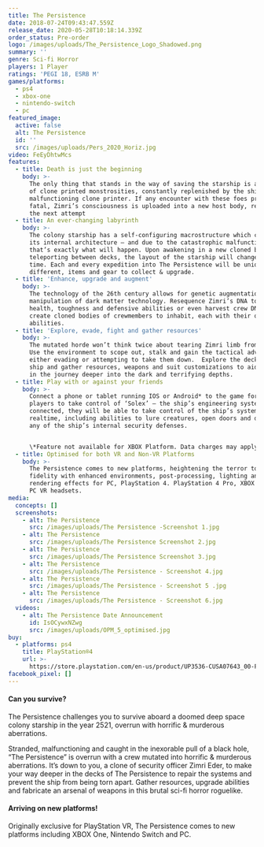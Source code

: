 ```yaml
---
title: The Persistence
date: 2018-07-24T09:43:47.559Z
release_date: 2020-05-28T10:18:14.339Z
order_status: Pre-order
logo: /images/uploads/The_Persistence_Logo_Shadowed.png
summary: ''
genre: Sci-fi Horror
players: 1 Player
ratings: 'PEGI 18, ESRB M'
games/platforms:
  - ps4
  - xbox-one
  - nintendo-switch
  - pc
featured_image:
  active: false
  alt: The Persistence
  id: ''
  src: /images/uploads/Pers_2020_Horiz.jpg
video: FeEyDhtwMcs
features:
  - title: Death is just the beginning
    body: >-
      The only thing that stands in the way of saving the starship is an array
      of clone printed monstrosities, constantly replenished by the ship’s
      malfunctioning clone printer. If any encounter with these foes proves
      fatal, Zimri’s consciousness is uploaded into a new host body, ready for
      the next attempt
  - title: An ever-changing labyrinth
    body: >-
      The colony starship has a self-configuring macrostructure which can alter
      its internal architecture – and due to the catastrophic malfunction,
      that’s exactly what will happen. Upon awakening in a new cloned body or on
      teleporting between decks, the layout of the starship will change each
      time. Each and every expedition into The Persistence will be unique with
      different, items and gear to collect & upgrade.
  - title: 'Enhance, upgrade and augment'
    body: >-
      The technology of the 26th century allows for genetic augmentation and
      manipulation of dark matter technology. Resequence Zimri’s DNA to improve
      health, toughness and defensive abilities or even harvest crew DNA to
      create cloned bodies of crewmembers to inhabit, each with their own unique
      abilities.
  - title: 'Explore, evade, fight and gather resources'
    body: >-
      The mutated horde won’t think twice about tearing Zimri limb from limb.
      Use the environment to scope out, stalk and gain the tactical advantage in
      either evading or attempting to take them down.  Explore the decks of the
      ship and gather resources, weapons and suit customizations to aid survival
      in the journey deeper into the dark and terrifying depths.
  - title: Play with or against your friends
    body: >-
      Connect a phone or tablet running IOS or Android* to the game for up to 4
      players to take control of ‘Solex’ – the ship’s engineering system. Once
      connected, they will be able to take control of the ship’s systems in
      realtime, including abilities to lure creatures, open doors and disable
      any of the ship’s internal security defenses.


      \*Feature not available for XBOX Platform. Data charges may apply
  - title: Optimised for both VR and Non-VR Platforms
    body: >-
      The Persistence comes to new platforms, heightening the terror to a new
      fidelity with enhanced environments, post-processing, lighting and
      rendering effects for PC, PlayStation 4. PlayStation 4 Pro, XBOX One X and
      PC VR headsets.
media:
  concepts: []
  screenshots:
    - alt: The Persistence
      src: /images/uploads/The Persistence -Screenshot 1.jpg
    - alt: The Persistence
      src: /images/uploads/The Persistence Screenshot 2.jpg
    - alt: The Persistence
      src: /images/uploads/The Persistence Screenshot 3.jpg
    - alt: The Persistence
      src: /images/uploads/The Persistence - Screenshot 4.jpg
    - alt: The Persistence
      src: /images/uploads/The Persistence - Screenshot 5 .jpg
    - alt: The Persistence
      src: /images/uploads/The Persistence - Screenshot 6.jpg
  videos:
    - alt: The Persistence Date Announcement
      id: IsOCywxNZwg
      src: /images/uploads/OPM_5_optimised.jpg
buy:
  - platforms: ps4
    title: PlayStation®4
    url: >-
      https://store.playstation.com/en-us/product/UP3536-CUSA07643_00-FRONTIER25202048?smcid=pdc%3Agb-en%3Aweb-pdc-games-the-persistence-ps4%3Aleadproductinfo-buy-on-playstation-store%3Athe-persistence%3AEP3393-CUSA07814_00-FRONTIER25202048
facebook_pixel: []
---
```

#### Can you survive?

The Persistence challenges you to survive aboard a doomed deep space colony starship in the year 2521, overrun with horrific & murderous aberrations.  

Stranded, malfunctioning and caught in the inexorable pull of a black hole, “The Persistence” is overrun with a crew mutated into horrific & murderous aberrations. It’s down to you, a clone of security officer Zimri Eder, to make your way deeper in the decks of The Persistence to repair the systems and prevent the ship from being torn apart.  Gather resources, upgrade abilities and fabricate an arsenal of weapons in this brutal sci-fi horror roguelike.

#### Arriving on new platforms!

Originally exclusive for PlayStation VR, The Persistence comes to new platforms including XBOX One, Nintendo Switch and PC.
